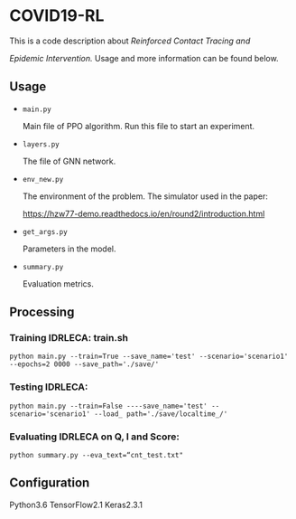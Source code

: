 # COVID19-RL

This is a code description about *Reinforced Contact Tracing and*

*Epidemic Intervention.* Usage and more information can be found below.

## Usage

* `main.py`

  Main file of PPO algorithm. Run this file to start an experiment.

* `layers.py`

  The file of GNN network.

* `env_new.py`

  The environment of the problem. The simulator used in the paper: 

  https://hzw77-demo.readthedocs.io/en/round2/introduction.html

* `get_args.py`

  Parameters in the model.

* `summary.py`
  
  Evaluation metrics.
## Processing

### Training IDRLECA: train.sh
`python main.py --train=True --save_name='test' --scenario='scenario1' --epochs=2
0000 --save_path='./save/' `

### Testing IDRLECA:
`python main.py --train=False ----save_name='test' --scenario='scenario1' --load_
path='./save/localtime_/' `

### Evaluating IDRLECA on Q, I  and Score:
`python summary.py --eva_text=“cnt_test.txt"`

## Configuration
  Python3.6
  TensorFlow2.1
  Keras2.3.1






